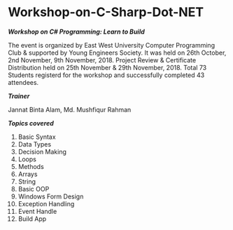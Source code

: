 # Workshop-on-C-Sharp-Dot-NET

***Workshop on C# Programming: Learn to Build***

The event is organized by East West University Computer Programming Club & supported by Young Engineers Society. It was held on 26th October, 
2nd November, 9th November, 2018. Project Review & Certificate Distribution held on 25th November & 29th November, 2018. Total 73 Students 
registerd for the workshop and successfully completed 43 attendees. 

***Trainer***

Jannat Binta Alam, Md. Mushfiqur Rahman

***Topics covered***

1. Basic Syntax
2. Data Types
3. Decision Making
4. Loops
5. Methods
6. Arrays
7. String
8. Basic OOP
9. Windows Form Design
10. Exception Handling
11. Event Handle
12. Build App 



